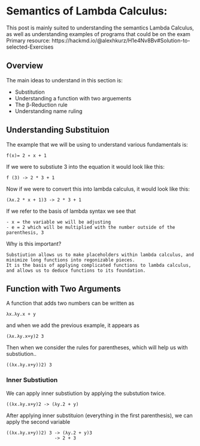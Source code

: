 <h1>Semantics of Lambda Calculus:</h1>
This post is mainly suited to understanding the semantics Lambda Calculus, as well as understanding examples of programs that could be on the exam
Primary resource: https://hackmd.io/@alexhkurz/H1e4Nv8Bv#Solution-to-selected-Exercises

<h2> Overview </h2>
The main ideas to understand in this section is:

- Substitution
- Understanding a function with two arguements 
- The β-Reduction rule
- Understanding name ruling 

<h2> Understanding Substituion </h2>

The example that we will be using to understand various fundamentals is:
```
f(x)= 2 ∗ x + 1
```
If we were to substiute 3 into the equation it would look like this:
```
f (3) -> 2 * 3 + 1
```
Now if we were to convert this into lambda calculus, it would look like this: 
```
(λx.2 * x + 1)3 -> 2 * 3 + 1
```
If we refer to the basis of lambda syntax we see that 
```
- x = the variable we will be adjusting 
- e = 2 which will be multiplied with the number outside of the parenthesis, 3
```
Why is this important?
```
Substiution allows us to make placeholders within lambda calculus, and minimize long functions into regonizable pieces.
It is the basis of applying complicated functions to lambda calculus, and allows us to deduce functions to its foundation. 
```

<h2> Function with Two Arguments </h2>

A function that adds two numbers can be written as 
```
λx.λy.x + y
```
and when we add the previous example, it appears as 
```
(λx.λy.x+y)2 3
```
Then when we consider the rules for parentheses, which will help us with substiution..
```
((λx.λy.x+y))2) 3
```

<h3> Inner Substiution </h3>

We can apply inner substiution by applying the substution twice.  
```
((λx.λy.x+y)2 -> (λy.2 + y)
```
After applying inner substituion (everything in the first parenthesis), we can apply the second variable 
```
((λx.λy.x+y))2) 3 -> (λy.2 + y)3
                  -> 2 + 3
```
